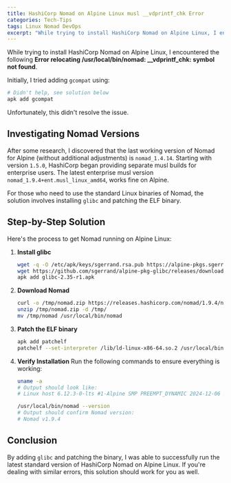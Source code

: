 ```yaml
---
title: HashiCorp Nomad on Alpine Linux musl __vdprintf_chk Error
categories: Tech-Tips
tags: Linux Nomad DevOps
excerpt: "While trying to install HashiCorp Nomad on Alpine Linux, I encountered the following Error relocating /usr/local/bin/nomad: __vdprintf_chk: symbol not found."
---
```


While trying to install HashiCorp Nomad on Alpine Linux, I encountered the following **Error relocating /usr/local/bin/nomad: \_\_vdprintf_chk: symbol not found**.

Initially, I tried adding `gcompat` using:

```sh
# Didn't help, see solution below
apk add gcompat
```

Unfortunately, this didn't resolve the issue.

## Investigating Nomad Versions

After some research, I discovered that the last working version of Nomad for Alpine (without additional adjustments) is `nomad_1.4.14`. Starting with version `1.5.0`, HashiCorp began providing separate musl builds for enterprise users. The latest enterprise musl version `nomad_1.9.4+ent.musl_linux_amd64`, works fine on Alpine.

For those who need to use the standard Linux binaries of Nomad, the solution involves installing `glibc` and patching the ELF binary.

## Step-by-Step Solution

Here's the process to get Nomad running on Alpine Linux:

1. **Install glibc**

   ```sh
   wget -q -O /etc/apk/keys/sgerrand.rsa.pub https://alpine-pkgs.sgerrand.com/sgerrand.rsa.pub
   wget https://github.com/sgerrand/alpine-pkg-glibc/releases/download/2.35-r1/glibc-2.35-r1.apk
   apk add glibc-2.35-r1.apk
   ```

2. **Download Nomad**

   ```sh
   curl -o /tmp/nomad.zip https://releases.hashicorp.com/nomad/1.9.4/nomad_1.9.4_linux_amd64.zip
   unzip /tmp/nomad.zip -d /tmp/
   mv /tmp/nomad /usr/local/bin/nomad
   ```

3. **Patch the ELF binary**

   ```sh
   apk add patchelf
   patchelf --set-interpreter /lib/ld-linux-x86-64.so.2 /usr/local/bin/nomad
   ```

4. **Verify Installation**
   Run the following commands to ensure everything is working:

   ```sh
   uname -a
   # Output should look like:
   # Linux host 6.12.3-0-lts #1-Alpine SMP PREEMPT_DYNAMIC 2024-12-06 22:35:17 x86_64 GNU/Linux

   /usr/local/bin/nomad --version
   # Output should confirm Nomad version:
   # Nomad v1.9.4
   ```

## Conclusion

By adding `glibc` and patching the binary, I was able to successfully run the latest standard version of HashiCorp Nomad on Alpine Linux. If you're dealing with similar errors, this solution should work for you as well.
